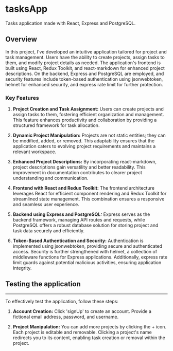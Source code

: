 # tasksApp
Tasks application made with React, Express and PostgreSQL.

## Overview

In this project, I've developed an intuitive application tailored for project and task management. Users have the ability to create projects, assign tasks to them, and modify project details as needed. The application's frontend is built using React, Redux Toolkit, and react-markdown for enhanced project descriptions. On the backend, Express and PostgreSQL are employed, and security features include token-based authentication using jsonwebtoken, helmet for enhanced security, and express rate limit for further protection.
    
### Key Features

1. **Project Creation and Task Assignment:** Users can create projects and assign tasks to them, fostering efficient organization and management. This feature enhances productivity and collaboration by providing a structured framework for task allocation.
    
2. **Dynamic Project Manipulation:** Projects are not static entities; they can be modified, added, or removed. This adaptability ensures that the application caters to evolving project requirements and maintains a relevant workspace.
    
3. **Enhanced Project Descriptions:** By incorporating react-markdown, project descriptions gain versatility and better readability. This improvement in documentation contributes to clearer project understanding and communication.
    
4. **Frontend with React and Redux Toolkit:** The frontend architecture leverages React for efficient component rendering and Redux Toolkit for streamlined state management. This combination ensures a responsive and seamless user experience.
    
5. **Backend using Express and PostgreSQL:** Express serves as the backend framework, managing API routes and requests, while PostgreSQL offers a robust database solution for storing project and task data securely and efficiently.
    
6. **Token-Based Authentication and Security:** Authentication is implemented using jsonwebtoken, providing secure and authenticated access. Security is further strengthened with helmet, a collection of middleware functions for Express applications. Additionally, express rate limit guards against potential malicious activities, ensuring application integrity.
    
## Testing the application
    
------------
    
To effectively test the application, follow these steps:
    
1. **Account Creation:** Click 'signUp' to create an account. Provide a fictional email address, password, and username.
    
2. **Project Manipulation:** You can add more projects by clicking the + icon. Each project is editable and removable. Clicking a project's name redirects you to its content, enabling task creation or removal within the project.
